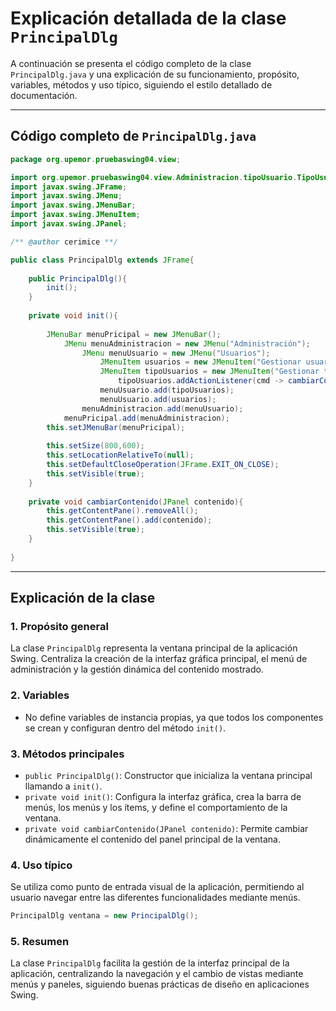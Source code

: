 # Explicación detallada de la clase `PrincipalDlg`

A continuación se presenta el código completo de la clase `PrincipalDlg.java` y una explicación de su funcionamiento, propósito, variables, métodos y uso típico, siguiendo el estilo detallado de documentación.

---

## Código completo de `PrincipalDlg.java`

```java
package org.upemor.pruebaswing04.view;

import org.upemor.pruebaswing04.view.Administracion.tipoUsuario.TipoUsuarioDLG;
import javax.swing.JFrame;
import javax.swing.JMenu;
import javax.swing.JMenuBar;
import javax.swing.JMenuItem;
import javax.swing.JPanel;

/** @author cerimice **/

public class PrincipalDlg extends JFrame{
    
    public PrincipalDlg(){
        init();
    }
    
    private void init(){
        
        JMenuBar menuPricipal = new JMenuBar();
            JMenu menuAdministracion = new JMenu("Administración");
                JMenu menuUsuario = new JMenu("Usuarios");
                    JMenuItem usuarios = new JMenuItem("Gestionar usuarios");
                    JMenuItem tipoUsuarios = new JMenuItem("Gestionar tipos de usuarios");
                        tipoUsuarios.addActionListener(cmd -> cambiarContenido(new TipoUsuarioDLG()));
                    menuUsuario.add(tipoUsuarios);
                    menuUsuario.add(usuarios);
                menuAdministracion.add(menuUsuario);
            menuPricipal.add(menuAdministracion);
        this.setJMenuBar(menuPricipal);
        
        this.setSize(800,600);
        this.setLocationRelativeTo(null);
        this.setDefaultCloseOperation(JFrame.EXIT_ON_CLOSE);
        this.setVisible(true);
    }
    
    private void cambiarContenido(JPanel contenido){
        this.getContentPane().removeAll();
        this.getContentPane().add(contenido);
        this.setVisible(true);
    }
    
}
```

---

## Explicación de la clase

### 1. Propósito general
La clase `PrincipalDlg` representa la ventana principal de la aplicación Swing. Centraliza la creación de la interfaz gráfica principal, el menú de administración y la gestión dinámica del contenido mostrado.

### 2. Variables
- No define variables de instancia propias, ya que todos los componentes se crean y configuran dentro del método `init()`.

### 3. Métodos principales
- `public PrincipalDlg()`: Constructor que inicializa la ventana principal llamando a `init()`.
- `private void init()`: Configura la interfaz gráfica, crea la barra de menús, los menús y los ítems, y define el comportamiento de la ventana.
- `private void cambiarContenido(JPanel contenido)`: Permite cambiar dinámicamente el contenido del panel principal de la ventana.

### 4. Uso típico
Se utiliza como punto de entrada visual de la aplicación, permitiendo al usuario navegar entre las diferentes funcionalidades mediante menús.

```java
PrincipalDlg ventana = new PrincipalDlg();
```

### 5. Resumen
La clase `PrincipalDlg` facilita la gestión de la interfaz principal de la aplicación, centralizando la navegación y el cambio de vistas mediante menús y paneles, siguiendo buenas prácticas de diseño en aplicaciones Swing.
